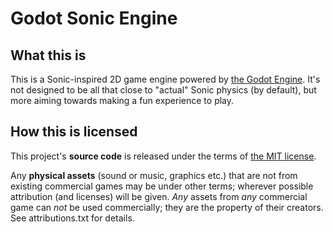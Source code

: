 # Godot Sonic Engine

## What this is

This is a Sonic-inspired 2D game engine powered by [the Godot Engine](https://godotengine.org/). It's not designed to be all that close to "actual" Sonic physics (by default), but more aiming towards making a fun experience to play.

## How this is licensed

This project's **source code** is released under the terms of [the MIT license](LICENSE.md).

Any **physical assets** (sound or music, graphics etc.) that are not from existing commercial games may be under other terms; wherever possible attribution (and licenses) will be given. *Any* assets from *any* commercial game can *not* be used commercially; they are the property of their creators. See attributions.txt for details.
